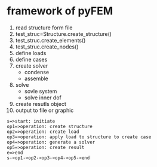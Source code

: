 # framework of pyFEM
1. read structure form file
2. test_struc=Structure.create_structure()
3. test_struc.create_elements()
4. test_struc.create_nodes()
5. define loads
6. define cases
7. create solver
    - condense
    - assemble
8. solve
    - sovle system
    - solve inner dof
9. create resutls object
10. output to file or graphic



```flow
s=>start: initiate
op1=>operation: create structure
op2=>operation: create load
op3=>operation: apply load to structure to create case
op4=>operation: generate a solver
op5=>operation: create result
e=>end
s->op1->op2->op3->op4->op5->end
```

